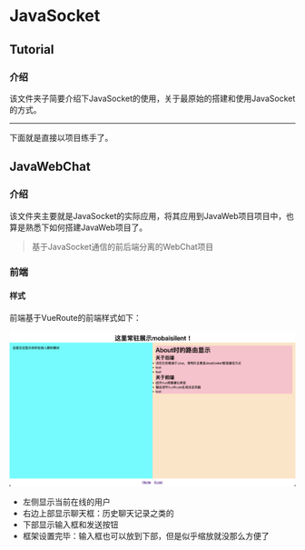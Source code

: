 # JavaSocket

## Tutorial

### 介绍

该文件夹子简要介绍下JavaSocket的使用，关于最原始的搭建和使用JavaSocket的方式。

----

下面就是直接以项目练手了。

## JavaWebChat

### 介绍

该文件夹主要就是JavaSocket的实际应用，将其应用到JavaWeb项目项目中，也算是熟悉下如何搭建JavaWeb项目了。

> 基于JavaSocket通信的前后端分离的WebChat项目

### 前端

#### 样式

前端基于VueRoute的前端样式如下：

![image-20240925224442812](images/image-20240925224442812.png)

- 左侧显示当前在线的用户
- 右边上部显示聊天框：历史聊天记录之类的
- 下部显示输入框和发送按钮
- 框架设置完毕：输入框也可以放到下部，但是似乎缩放就没那么方便了
